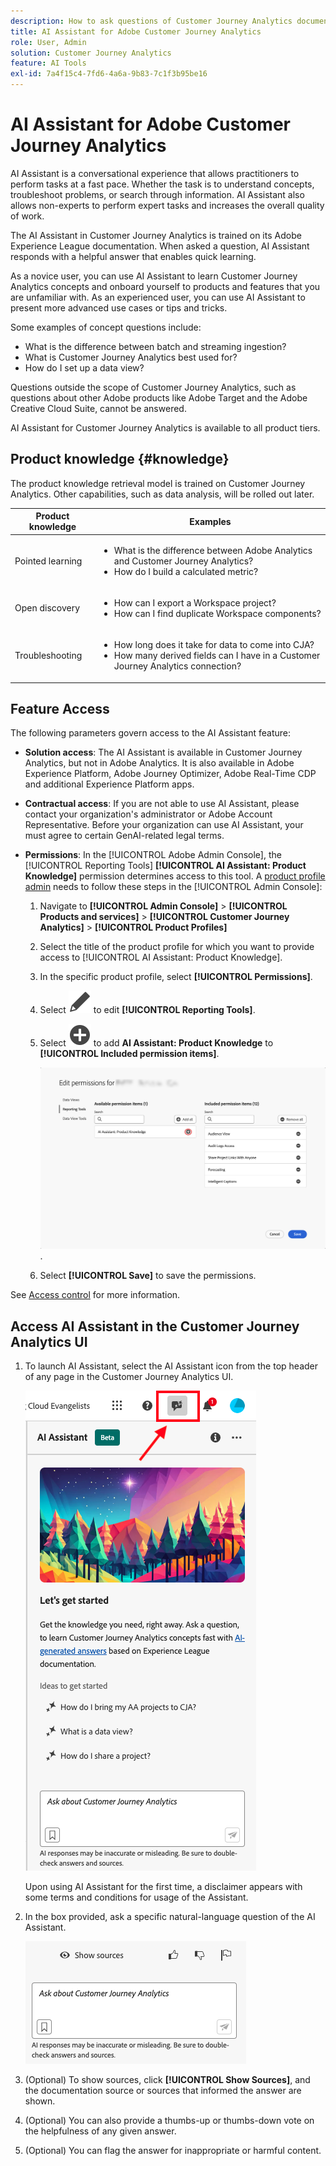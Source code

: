 ```yaml
---
description: How to ask questions of Customer Journey Analytics documentation
title: AI Assistant for Adobe Customer Journey Analytics
role: User, Admin
solution: Customer Journey Analytics
feature: AI Tools
exl-id: 7a4f15c4-7fd6-4a6a-9b83-7c1f3b95be16
---
```


# AI Assistant for Adobe Customer Journey Analytics

AI Assistant is a conversational experience that allows practitioners to perform tasks at a fast pace. Whether the task is to understand concepts, troubleshoot problems, or search through information. AI Assistant also allows non-experts to perform expert tasks and increases the overall quality of work.

The AI Assistant in Customer Journey Analytics is trained on its Adobe Experience League documentation. When asked a question, AI Assistant responds with a helpful answer that enables quick learning.

As a novice user, you can use AI Assistant to learn Customer Journey Analytics concepts and onboard yourself to products and features that you are unfamiliar with. As an experienced user, you can use AI Assistant to present more advanced use cases or tips and tricks.

Some examples of concept questions include:

* What is the difference between batch and streaming ingestion?
* What is Customer Journey Analytics best used for?
* How do I set up a data view?

Questions outside the scope of Customer Journey Analytics, such as questions about other Adobe products like Adobe Target and the Adobe Creative Cloud Suite, cannot be answered. 

AI Assistant for Customer Journey Analytics is available to all product tiers.

## Product knowledge {#knowledge}

The product knowledge retrieval model is trained on Customer Journey Analytics. Other capabilities, such as data analysis, will be rolled out later. 

| Product knowledge | Examples |
| --- | --- |
| Pointed learning |<ul><li>What is the difference between Adobe Analytics and Customer Journey Analytics?</li><li>How do I build a calculated metric?</li></ul> |
| Open discovery | <ul><li>How can I export a Workspace project?</li><li>How can I find duplicate Workspace components?</li></ul>  |
| Troubleshooting | <ul><li>How long does it take for data to come into CJA?</li><li>How many derived fields can I have in a Customer Journey Analytics connection?</li></ul>|

## Feature Access

The following parameters govern access to the AI Assistant feature:

* **Solution access**: The AI Assistant is available in Customer Journey Analytics, but not in Adobe Analytics. It is also available in Adobe Experience Platform, Adobe Journey Optimizer, Adobe Real-Time CDP and additional Experience Platform apps.

* **Contractual access**: If you are not able to use AI Assistant, please contact your organization's administrator or Adobe Account Representative. Before your organization can use AI Assistant, your must agree to certain GenAI-related legal terms.

* **Permissions**: In the [!UICONTROL Adobe Admin Console], the [!UICONTROL Reporting Tools] **[!UICONTROL AI Assistant: Product Knowledge]** permission determines access to this tool. A [product profile admin](https://helpx.adobe.com/enterprise/using/manage-product-profiles.html) needs to follow these steps in the [!UICONTROL Admin Console]:
   1. Navigate to **[!UICONTROL Admin Console]** > **[!UICONTROL Products and services]** > **[!UICONTROL Customer Journey Analytics]** > **[!UICONTROL Product Profiles]**
   1. Select the title of the product profile for which you want to provide access to [!UICONTROL AI Assistant: Product Knowledge].
   1. In the specific product profile, select **[!UICONTROL Permissions]**.
   1. Select ![Edit](/help/assets/icons/Edit.svg) to edit **[!UICONTROL Reporting Tools]**.
   1. Select ![AddCircle](/help/assets/icons/AddCircle.svg) to add **AI Assistant: Product Knowledge** to **[!UICONTROL Included permission items]**.
   
      ![Add permission](assets/ai-assistant-permissions.png).

   1. Select **[!UICONTROL Save]** to save the permissions.

See [Access control](/help/technotes/access-control.md#access-control) for more information.

## Access AI Assistant in the Customer Journey Analytics UI

1. To launch AI Assistant, select the AI Assistant icon from the top header of any page in the Customer Journey Analytics UI.

   ![AI Assistant icon](assets/ai-asst1.png)

   Upon using AI Assistant for the first time, a disclaimer appears with some terms and conditions for usage of the Assistant.

1. In the box provided, ask a specific natural-language question of the AI Assistant.

   ![Question box](assets/ai-asst2.png)

1. (Optional) To show sources, click **[!UICONTROL Show Sources]**, and the documentation source or sources that informed the answer are shown.

1. (Optional) You can also provide a thumbs-up or thumbs-down vote on the helpfulness of any given answer.

1. (Optional) You can flag the answer for inappropriate or harmful content.
